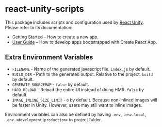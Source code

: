 # react-unity-scripts

This package includes scripts and configuration used by [React Unity](https://github.com/KurtGokhan/react-unity).<br>
Please refer to its documentation:

- [Getting Started](https://facebook.github.io/create-react-app/docs/getting-started) – How to create a new app.
- [User Guide](https://facebook.github.io/create-react-app/) – How to develop apps bootstrapped with Create React App.

## Extra Environment Variables

- `FILENAME` - Name of the generated javascript file. `index.js` by default.
- `BUILD_DIR` - Path to the generated output. Relative to the project. `build` by default.
- `GENERATE_SOURCEMAP` - `false` by default.
- `HARD_RELOAD` - Reload the entire UI instead of doing HMR. `false` by default.
- `IMAGE_INLINE_SIZE_LIMIT` - `0` by default. Because non-inlined images will be faster in Unity. However, users may still want to inline images.

Environment variables can also be defined by having `.env`, `.env.local`, `.env.<development|production>` in project folder.
